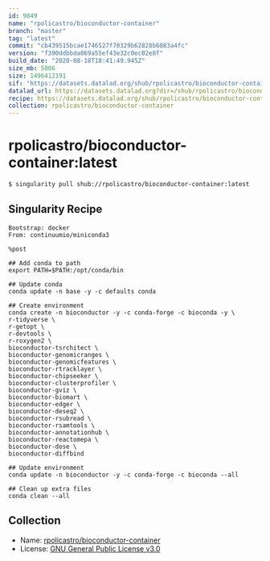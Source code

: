 ```yaml
---
id: 9849
name: "rpolicastro/bioconductor-container"
branch: "master"
tag: "latest"
commit: "cb439515bcae1746527f70329b62828b6083a4fc"
version: "f390ddbbda069a55ef43e32c0ec02e8f"
build_date: "2020-08-18T18:41:49.945Z"
size_mb: 5006
size: 1496412191
sif: "https://datasets.datalad.org/shub/rpolicastro/bioconductor-container/latest/2020-08-18-cb439515-f390ddbb/f390ddbbda069a55ef43e32c0ec02e8f.simg"
datalad_url: https://datasets.datalad.org?dir=/shub/rpolicastro/bioconductor-container/latest/2020-08-18-cb439515-f390ddbb/
recipe: https://datasets.datalad.org/shub/rpolicastro/bioconductor-container/latest/2020-08-18-cb439515-f390ddbb/Singularity
collection: rpolicastro/bioconductor-container
---
```


# rpolicastro/bioconductor-container:latest

```bash
$ singularity pull shub://rpolicastro/bioconductor-container:latest
```

## Singularity Recipe

```singularity
Bootstrap: docker
From: continuumio/miniconda3

%post

## Add conda to path
export PATH=$PATH:/opt/conda/bin

## Update conda
conda update -n base -y -c defaults conda

## Create environment
conda create -n bioconductor -y -c conda-forge -c bioconda -y \
r-tidyverse \
r-getopt \
r-devtools \
r-roxygen2 \
bioconductor-tsrchitect \
bioconductor-genomicranges \
bioconductor-genomicfeatures \
bioconductor-rtracklayer \
bioconductor-chipseeker \
bioconductor-clusterprofiler \
bioconductor-gviz \
bioconductor-biomart \
bioconductor-edger \
bioconductor-deseq2 \
bioconductor-rsubread \
bioconductor-rsamtools \
bioconductor-annotationhub \
bioconductor-reactomepa \
bioconductor-dose \
bioconductor-diffbind

## Update environment
conda update -n bioconductor -y -c conda-forge -c bioconda --all

## Clean up extra files
conda clean --all
```

## Collection

 - Name: [rpolicastro/bioconductor-container](https://github.com/rpolicastro/bioconductor-container)
 - License: [GNU General Public License v3.0](https://api.github.com/licenses/gpl-3.0)

